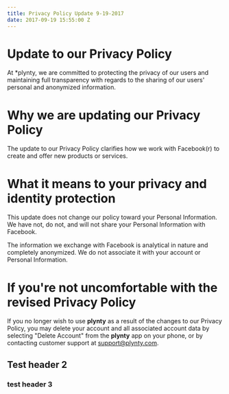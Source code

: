 ```yaml
---
title: Privacy Policy Update 9-19-2017
date: 2017-09-19 15:55:00 Z
---
```


# Update to our Privacy Policy

At \*plynty, we are committed to protecting the privacy of our users and maintaining full transparency with regards to the sharing of our users' personal and anonymized information.

# Why we are updating our Privacy Policy

The update to our Privacy Policy clarifies how we work with Facebook(r) to create and offer new products or services.

# What it means to your privacy and identity protection

This update does not change our policy toward your Personal Information. We have not, do not, and will not share your Personal Information with Facebook.

The information we exchange with Facebook is analytical in nature and completely anonymized. We do not associate it with your account or Personal Information.

# If you're not uncomfortable with the revised Privacy Policy

If you no longer wish to use **plynty** as a result of the changes to our Privacy Policy, you may delete your account and all associated account data by selecting "Delete Account" from the **plynty** app on your phone, or by contacting customer support at support@plynty.com.

## Test header 2

### test header 3